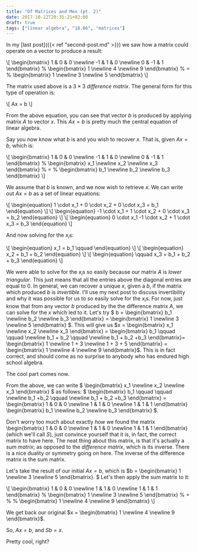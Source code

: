```yaml
---
title: "Of Matrices and Men (pt. 2)"
date: 2017-10-22T20:35:21+02:00
draft: true
tags: ["linear algebra", "18.06", "matrices"]
---
```


In my [last post]({{< ref "second-post.md" >}}) we saw how a matrix could operate on a vector to produce a result:

\\[ 
\begin{bmatrix}
  1 & 0 & 0 \newline
  -1 & 1 & 0 \newline
  0 & -1 & 1
 \end{bmatrix}
%
\\begin{bmatrix}
 1 \newline
 4 \newline
 9
\\end{bmatrix}
%
&#61;
%
\\begin{bmatrix}
1 \newline
3 \newline
5
\\end{bmatrix}
\\]

The matrix used above is a $3 \times 3$ _difference matrix_. The general form for this type of operation is:

\\[
Ax = b
\\]

From the above equation, you can see that vector $b$ is produced by applying matrix $A$ to vector $x$. This $Ax = b$ is pretty much the central equation of linear algebra.

Say you now know what $b$ is and you wish to recover $x$. That is, given $Ax = b$, which is: 

\\[ 
\begin{bmatrix}
  1 & 0 & 0 \newline
  -1 & 1 & 0 \newline
  0 & -1 & 1
 \end{bmatrix}
%
\\begin{bmatrix}
 x_1 \newline
 x_2 \newline
 x_3
\\end{bmatrix}
%
&#61;
%
\\begin{bmatrix}
 b_1 \newline
 b_2 \newline
 b_3
\\end{bmatrix}
\\]

We assume that $b$ is known, and we now wish to retrieve $x$.
We can write out $Ax = b$ as a set of linear equations:

\\[
\begin{equation}
1 \cdot x_1 + 0 \cdot x_2 + 0 \cdot x_3 = b_1 
\end{equation}
\\]
\\[
\begin{equation}
-1 \cdot x_1 + 1 \cdot x_2 + 0 \cdot x_3 = b_2 
\end{equation}
\\]
\\[
\begin{equation}
0 \cdot x_1 -1 \cdot x_2 + 1 \cdot x_3 = b_3
\end{equation}
\\]

And now solving for the $x_i$s:

\\[
\begin{equation}
x_1 = b_1 \qquad
\end{equation}
\\]
\\[
\begin{equation}
x_2 = b_1 + b_2
\end{equation}
\\]
\\[
\begin{equation}
\qquad x_3 = b_1 + b_2 + b_3
\end{equation}
\\]

We were able to solve for the $x_i$s so easily because our matrix $A$ is _lower triangular_. This just means that all the entries above the diagonal entries are equal to $0$. In general, we can recover a unique $x$, given a $b$, if the matrix which produced $b$ is _invertible_. I'll use my next post to discuss invertibility and why it was possible for us to so easily solve for the $x_i$s.
For now, just know that from any vector $b$ produced by the the difference matrix $A$, we can solve for the $x$ which led to it. Let's try $ b = \begin{bmatrix} b_1 \newline b_2 \newline b_3 \end{bmatrix} = \begin{bmatrix} 1 \newline 3 \newline 5 \end{bmatrix} $. This will give us $x = \begin{bmatrix} x_1 \newline x_2 \newline x_3 \end{bmatrix} = \begin{bmatrix} b_1 \qquad \qquad \newline b_1 + b_2 \qquad \newline b_1 + b_2 +b_3 \end{bmatrix}= \begin{bmatrix} 1 \newline 1 + 3 \newline 1 + 3 + 5 \end{bmatrix} = \begin{bmatrix} 1 \newline 4 \newline 9 \end{bmatrix}$. This is in fact correct, and should come as no surprise to anybody who has endured high school algebra.

The cool part comes now. 

From the above, we can write $ \begin{bmatrix} x_1 \newline x_2 \newline x_3 \end{bmatrix} $ as follows: $ \begin{bmatrix} b_1 \qquad \qquad \newline b_1 +b_2 \qquad \newline b_1 + b_2 +b_3 \end{bmatrix} = \begin{bmatrix}
  1 & 0 & 0 \newline
  1 & 1 & 0 \newline
  1 & 1 & 1
 \end{bmatrix}
\begin{bmatrix} b_1 \newline b_2 \newline b_3 \end{bmatrix}
$.

Don't worry too much about exactly _how_ we found the matrix \begin{bmatrix}
  1 & 0 & 0 \newline
  1 & 1 & 0 \newline
  1 & 1 & 1
 \end{bmatrix} (which we'll call $S$), just convince yourself that it is, in fact, the correct matrix to have here. The neat thing about this matrix, is that it's actually a _sum matrix_; as opposed to the _difference matrix_, which is its inverse. There is a nice duality or symmetry going on here. The inverse of the difference matrix is the sum matrix. 

Let's take the result of our initial $Ax = b$, which is $b = \\begin{bmatrix}
 1 \newline
 3 \newline
 5
\\end{bmatrix}. $ Let's then apply the sum matrix to it:

\\[
\begin{bmatrix}
  1 & 0 & 0 \newline
  1 & 1 & 0 \newline
  1 & 1 & 1
 \end{bmatrix}
%
\begin{bmatrix}
 1 \newline
 3 \newline
 5
\end{bmatrix}
%
&#61;
%
%
\begin{bmatrix}
 1 \newline
 4 \newline
 9
\end{bmatrix}
\\]

We get back our original $x = \begin{bmatrix} 1 \newline 4 \newline 9 \end{bmatrix}$.

So, $Ax = b$, and $Sb = x$. 

Pretty cool, right? 

